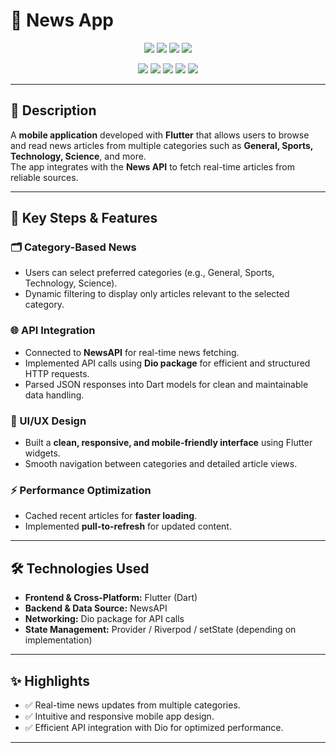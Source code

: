 # 📰 News App  

<p align="center">
  <!-- Tech Stack Badges -->
  <img src="https://img.shields.io/badge/Flutter-02569B?style=for-the-badge&logo=flutter&logoColor=white"/>
  <img src="https://img.shields.io/badge/Dart-0175C2?style=for-the-badge&logo=dart&logoColor=white"/>
  <img src="https://img.shields.io/badge/NewsAPI-FF6F00?style=for-the-badge&logo=news&logoColor=white"/>
  <img src="https://img.shields.io/badge/Dio-008000?style=for-the-badge&logo=android&logoColor=white"/>
</p>

<p align="center">
  <!-- Repo Status Badges -->
  <img src="https://img.shields.io/github/last-commit/El-Qady/News-App"/>
  <img src="https://img.shields.io/github/languages/count/El-Qady/News-App"/>
  <img src="https://img.shields.io/github/repo-size/El-Qady/News-App"/>
  <img src="https://img.shields.io/github/license/El-Qady/News-App"/>
  <img src="https://img.shields.io/github/stars/El-Qady/News-App?style=social"/>
</p>

---

## 📌 Description  
A **mobile application** developed with **Flutter** that allows users to browse and read news articles from multiple categories such as **General, Sports, Technology, Science**, and more.  
The app integrates with the **News API** to fetch real-time articles from reliable sources.  

---

## 🚀 Key Steps & Features  

### 🗂️ Category-Based News  
- Users can select preferred categories (e.g., General, Sports, Technology, Science).  
- Dynamic filtering to display only articles relevant to the selected category.  

### 🌐 API Integration  
- Connected to **NewsAPI** for real-time news fetching.  
- Implemented API calls using **Dio package** for efficient and structured HTTP requests.  
- Parsed JSON responses into Dart models for clean and maintainable data handling.  

### 🎨 UI/UX Design  
- Built a **clean, responsive, and mobile-friendly interface** using Flutter widgets.  
- Smooth navigation between categories and detailed article views.  

### ⚡ Performance Optimization  
- Cached recent articles for **faster loading**.  
- Implemented **pull-to-refresh** for updated content.  

---

## 🛠️ Technologies Used  
- **Frontend & Cross-Platform:** Flutter (Dart)  
- **Backend & Data Source:** NewsAPI  
- **Networking:** Dio package for API calls  
- **State Management:** Provider / Riverpod / setState (depending on implementation)  

---

## ✨ Highlights  
- ✅ Real-time news updates from multiple categories.  
- ✅ Intuitive and responsive mobile app design.  
- ✅ Efficient API integration with Dio for optimized performance.  

---
